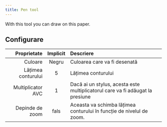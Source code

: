 ```yaml
---
title: Pen tool
---
```


With this tool you can draw on this paper.

## Configurare

|        Proprietate | Implicit | Descriere                                                                            |
| -----------------: | :------: | :----------------------------------------------------------------------------------- |
|            Culoare |   Negru  | Culoarea care va fi desenată                                                         |
| Lățimea conturului |     5    | Lățimea conturului                                                                   |
|  Multiplicator AVC |     1    | Dacă ai un stylus, acesta este multiplicatorul care va fi adăugat la presiune        |
|    Depinde de zoom |   fals   | Aceasta va schimba lățimea conturului în funcție de nivelul de zoom. |
